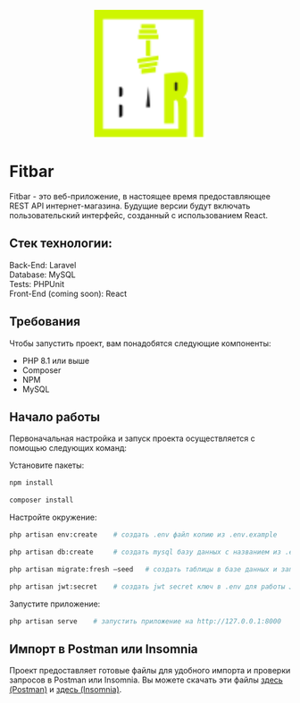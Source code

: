 <p align="center"><a href="https://github.com/bdumitrua/fitbar" target="_blank"><img src="https://github.com/bdumitrua/fitbar/blob/main/public/logo.svg" width="200" alt="Fitbar Logo"></a></p>

# Fitbar

Fitbar - это веб-приложение, в настоящее время предоставляющее REST API интернет-магазина. Будущие версии будут включать пользовательский интерфейс, созданный с использованием React.

## Стек технологии:
Back-End: Laravel <br>
Database: MySQL <br>
Tests: PHPUnit <br>
Front-End (coming soon): React <br>

## Требования

Чтобы запустить проект, вам понадобятся следующие компоненты:

- PHP 8.1 или выше
- Composer
- NPM
- MySQL

## Начало работы

Первоначальная настройка и запуск проекта осуществляется с помощью следующих команд:

Установите пакеты:

```bash
npm install
```
```bash
composer install
```


Настройте окружение:

```bash
php artisan env:create    # создать .env файл копию из .env.example
```
```bash
php artisan db:create     # создать mysql базу данных с названием из .env
```
```bash
php artisan migrate:fresh —seed   # создать таблицы в базе данных и заполнить их данными
```
```bash
php artisan jwt:secret    # создать jwt secret ключ в .env для работы JWT авторизации
```


Запустите приложение:
```bash
php artisan serve    # запустить приложение на http://127.0.0.1:8000
```

## Импорт в Postman или Insomnia

Проект предоставляет готовые файлы для удобного импорта и проверки запросов в Postman или Insomnia. Вы можете скачать эти файлы [здесь (Postman)](https://github.com/bdumitrua/fitbar/raw/main/fitbarInsomnia) и [здесь (Insomnia)](https://github.com/bdumitrua/fitbar/raw/main/Fitbar.postman_collection.json).
